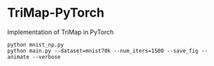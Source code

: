 # TriMap-PyTorch
Implementation of TriMap in PyTorch

    python mnist_np.py
    python main.py --dataset=mnist70k --num_iters=1500 --save_fig --animate --verbose
